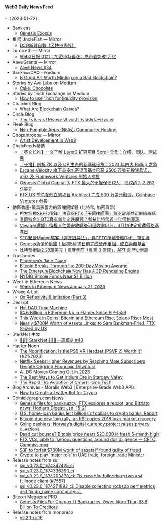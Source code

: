 #### Web3 Daily News Feed
-（2023-01-22）

- Bankless
  - [Genesis Exodus](https://newsletter.banklesshq.com/p/genesis-exodus)
- 鱼叔 UncleFish — Mirror
  - [DCG断臂自救【区块链周报】](https://mirror.xyz/0xA6DDeA5E7a4eF5c680200BF37984A06c6CFb123D/GMYyNdhScYySDB2dbgoXDd7yVW_agOlNCcXKhUwH8cA)
- zoroo.eth — Mirror
  - [Web3日报 0121：加密市场普涨，总市值突破1万亿](https://mirror.xyz/zoroo.eth/8oclBaxqIuhQIldja4d2t2AmDObw9kD9yYWNp9dlCpw)
- Aave Grants — Mirror
  - [Aave News #84](https://aavegrants.mirror.xyz/2_Wzruk0wOgFQctzIwNIn8X2D8vIlDjajU0GjCtONEg)
- BanklessDAO - Medium
  - [Is Good Art Worth Minting on a Bad Blockchain?](https://medium.com/bankless-dao/is-good-art-worth-minting-on-a-bad-blockchain-3aead99c4f47?source=rss----2e8b6adb479c---4)
- Stories by Ava Labs on Medium
  - [Cake, Chocolate](https://medium.com/@avalabs/cake-chocolate-3c16511c2dd8?source=rss-2d09314f14e9------2)
- Stories by 1inch Exchange on Medium
  - [How to use 1inch for liquidity provision](https://1inch-exchange.medium.com/how-to-use-1inch-for-liquidity-provision-b6f986a4d7e2?source=rss-c4f4cadf8a31------2)
- Chainlink Blog
  - [What Are Blockchain Games?](https://blog.chain.link/blockchain-gaming/)
- Circle Blog
  - [The Future of Money Should Include Everyone](https://www.circle.com/blog/davos-day4-the-future-of-money-should-include-everyone)
- Fleek Blog
  - [Non-Fungible Apps (NFAs): Community Hosting](https://blog.fleek.co/posts/nfa-community-hosting)
- Coopahtroopa — Mirror
  - [Artist Development in Web3](https://coopahtroopa.mirror.xyz/tPz5PFKbpPA-YT_-U1LyjS2K72F3symLM9FvW1cWHG4)
- ChainFeeds精选
  - [【英文长推】一文了解 Layer2 扩容项目 Scroll 全景：介绍、团队、测试网](https://twitter.com/ShivanshuMadan/status/1615635137420750848)
  - [【长推】剖析 ZK 以及 OP 生态的新基础设施：2023 年四大 Rollup 之争](https://twitter.com/Wuhuoqiu/status/1616423913373982720)
  - [Escape Velocity 旗下首支加密货币基金已获 2500 万美元投资承诺，a16z 及 Framework Ventures 创始人参投](https://www.theblock.co/post/203823/castle-island-a16z-escape-velocity-fund)
  - [Genesis Global Capital 为 FTX 最大的无担保债权人，债权约为 2.263 亿美元](https://www.coindesk.com/policy/2023/01/20/crypto-lender-genesis-global-capital-is-ftxs-largest-unsecured-creditor/)
  - [FTX.US 前总裁创立的项目 Architect 完成 500 万美元融资，Coinbase Ventures 参投](https://www.bloomberg.com/news/articles/2023-01-20/ex-ftx-us-president-harrison-taps-coinbase-circle-for-new-crypto-firm)
- 動區動趨-最具影響力的區塊鏈媒體 (比特幣, 加密貨幣)
  - [檢方扣押SBF七億鎂！法官認FTX「天價律師團」無不當利益可繼續辯護](https://www.blocktempo.com/law-firm-sullivan-cromwell-can-represent-ftx-debtors-judge-rules/)
  - [春節特企》BTC真有新年必跌魔咒？盤點比特幣近十年價格表現](https://www.blocktempo.com/will-btc-drop-every-year-before-the-chinese-new-year/)
  - [Voyager還錢》債權人估幣安收購後可回收逾51%，3月初決定償還價格基準日](https://www.blocktempo.com/voyager-creditors-can-recover-more-than-51-percent/)
  - [SEC起訴Mango駭客「違反證券法」，與CFTC爭搶管轄Defi、預言機](https://www.blocktempo.com/sec-charges-mango-hacker-for-116-million-mango-mango-markets-exploit/)
  - [Genesis負債51億鎂！目標5月19日前完成破產重組、成立索賠基金](https://www.blocktempo.com/genesis-claims-51b-in-liabilities-in-first-day-bankruptcy/)
  - [比特幣衝破2.28萬美元！農曆年前「軋空 3 億鎂」，APT 創歷史新高](https://www.blocktempo.com/bitcoin-surges-past-22000/)
- Trustnodes
  - [Ethereum’s Ratio Dives](https://www.trustnodes.com/2023/01/21/ethereums-ratio-dives)
  - [Bitcoin Breaks Through the 200-Day Moving Average](https://www.trustnodes.com/2023/01/21/bitcoin-breaks-through-the-200-day-moving-average)
  - [The Ethereum Blockchain Now Has A 3D Rendering Engine](https://www.trustnodes.com/2023/01/21/the-ethereum-blockchain-now-has-a-3d-rendering-engine)
  - [NYDIG Bitcoin Funds Near $1 Billion](https://www.trustnodes.com/2023/01/21/nydig-bitcoin-funds-near-1-billion)
- Week in Ethereum News
  - [Week in Ethereum News  January 21, 2023](https://weekinethereumnews.com/week-in-ethereum-news-january-21-2023/)
- Wrong A Lot
  - [On Reflexivity & Imitation (Part 3)](https://wrongalot.substack.com/p/on-reflexivity-and-imitation-part-781)
- Decrypt
  - [Hot DAO Time Machine](https://decrypt.co/119686/hot-dao-time-machine)
  - [$4.6 Billion in Ethereum Up in Flames Since EIP-1559](https://decrypt.co/119687/4-6-billion-ethereum-flames-since-eip-1559)
  - [This Week in Coins: Bitcoin and Ethereum Rise, Solana Rises Most](https://decrypt.co/119698/this-week-in-coins-bitcoin-and-ethereum-rise-solana-rises-most)
  - [Nearly $700M Worth of Assets Linked to Sam Bankman-Fried, FTX Seized by US](https://decrypt.co/119695/feds-seize-about-700m-ftx-sam-bankman-fried-assets)
- StarkNet 中文
  - [👩🏽‍🚀 StarkNet 👨🏽‍🚀一周概览 #43](https://starknetzh.substack.com/p/starknet-43-659)
- Hacker Noon
  - [The Noonification: Is the PS5 VR Headset (PSVR 2) Worth it? (1/21/2023)](https://hackernoon.com/1-21-2023-noonification?source=rss)
  - [Netflix Seeks Higher Revenues by Reaching More Subscribers Despite Ongoing Economic Downturn](https://hackernoon.com/netflix-aims-for-higher-revenues-by-reaching-more-subscribers-despite-economic-downturn?source=rss)
  - [All DC Movies Coming Out in 2023](https://hackernoon.com/all-dc-movies-coming-out-in-2023?source=rss)
  - [The Best Ways to Get Iridium Ore in Stardew Valley](https://hackernoon.com/the-best-ways-to-get-iridium-ore-in-stardew-valley?source=rss)
  - [The Rapid Fire Adoption of Smart Home Tech](https://hackernoon.com/the-rapid-fire-adoption-of-smart-home-tech?source=rss)
- Blog Archives - Moralis Web3 | Enterprise-Grade Web3 APIs
  - [How to Create a Twitter Bot for Crypto](https://moralis.io/how-to-create-a-twitter-bot-for-crypto/)
- Cointelegraph.com News
  - [Genesis files for bankruptcy, FTX explores a reboot, and Bitzlato news: Hodler’s Digest: Jan. 15-21](https://cointelegraph.com/magazine/genesis-files-for-bankruptcy-ftx-explores-a-reboot-and-bitzlato-news-hodlers-digest-jan-15-21/)
  - [U.S. home-loan banks lent billions of dollars to crypto banks: Report](https://cointelegraph.com/news/u-s-home-loan-banks-lent-billions-of-dollars-to-crypto-banks-report)
  - [Bitcoin due new 'big rally' as RSI copies 2018 bear market recovery](https://cointelegraph.com/news/bitcoin-due-new-big-rally-as-rsi-copies-2018-bear-market-recovery)
  - [Going cashless: Norway's digital currency project raises privacy questions](https://cointelegraph.com/news/going-cashless-norway-s-digital-currency-project-raises-privacy-questions)
  - [Dead cat bounce? Bitcoin price nears $23,000 in fresh 5-month high](https://cointelegraph.com/news/dead-cat-bounce-bitcoin-price-nears-23-000-in-fresh-5-month-high)
  - [FTX VCs liable to ‘serious questions’ around due diligence — CFTC Commissioner](https://cointelegraph.com/news/ftx-vcs-liable-to-serious-questions-around-due-diligence-cftc-commissioner)
  - [SBF to forfeit $700M worth of assets if found guilty of fraud](https://cointelegraph.com/news/sbf-to-forfeit-700m-worth-of-assets-if-found-guilty-of-fraud)
  - [Crypto to play 'major role' in UAE trade: foreign trade Minister](https://cointelegraph.com/news/crypto-to-play-major-role-in-uae-trade-foreign-trade-minister)
- Release notes from sui
  - [sui_v0.23.0_1674347425_ci](https://github.com/MystenLabs/sui/releases/tag/sui_v0.23.0_1674347425_ci)
  - [sui_v0.23.0_1674336390_ci](https://github.com/MystenLabs/sui/releases/tag/sui_v0.23.0_1674336390_ci)
  - [sui_v0.23.0_1674293478_ci: Fix race b/w fullnode spawn and fullnode client (#7557)](https://github.com/MystenLabs/sui/releases/tag/sui_v0.23.0_1674293478_ci)
  - [sui_v0.23.0_1674271892_ci: Disable collecting rocksdb perf metrics and fix db_name cardinality s…](https://github.com/MystenLabs/sui/releases/tag/sui_v0.23.0_1674271892_ci)
- Bitcoin Magazine PRO
  - [Genesis Files For Chapter 11 Bankruptcy, Owes More Than $3.5 Billion To Creditors](https://bmpro.substack.com/p/genesis-bankruptcy-owes-billions-to-customers)
- Release notes from monorepo
  - [v0.2.1-rc.16](https://github.com/connext/monorepo/releases/tag/v0.2.1-rc.16)
